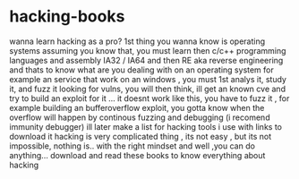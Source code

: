 # hacking-books
wanna learn hacking as a pro?
1st thing you wanna know is operating systems
assuming you know that, you must learn then c/c++ programming languages and assembly IA32 / IA64 
and then RE aka reverse engineering and thats to know what are you dealing with on an operating system 
for example an service that work on an windows , you must 1st analys it, study it, and fuzz it looking for vulns, 
you will then think, ill get an known cve and try to build an exploit for it ... 
it doesnt work like this, you have to fuzz it , for example building an bufferoverflow exploit, you gotta know when the overflow will happen 
by continous fuzzing and debugging (i recomend immunity debugger)
ill later make a list for hacking tools i use with links to download it 
hacking is very complicated thing , its not easy , but its not impossible, nothing is..
with the right mindset and well ,you can do anything... 
download and read these books to know everything about hacking
